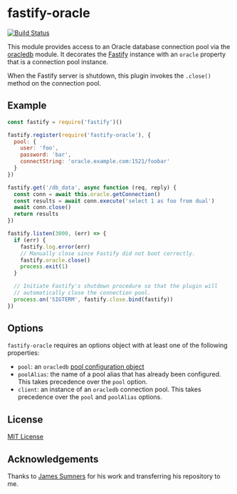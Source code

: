 # fastify-oracle
[![Build Status](https://travis-ci.org/cemremengu/fastify-oracle.svg?branch=master)](https://travis-ci.org/cemremengu/fastify-oracle)

This module provides access to an Oracle database connection pool via the
[oracledb](https://npm.im/oracledb) module. It decorates the [Fastify](https://fastify.io)
instance with an `oracle` property that is a connection pool instance.

When the Fastify server is shutdown, this plugin invokes the `.close()` method
on the connection pool.

## Example

```js
const fastify = require('fastify')()

fastify.register(require('fastify-oracle'), {
  pool: {
    user: 'foo',
    password: 'bar',
    connectString: 'oracle.example.com:1521/foobar'
  }
})

fastify.get('/db_data', async function (req, reply) {
  const conn = await this.oracle.getConnection()
  const results = await conn.execute('select 1 as foo from dual')
  await conn.close()
  return results
})

fastify.listen(3000, (err) => {
  if (err) {
    fastify.log.error(err)
    // Manually close since Fastify did not boot correctly.
    fastify.oracle.close()
    process.exit(1)
  }

  // Initiate Fastify's shutdown procedure so that the plugin will
  // automatically close the connection pool.
  process.on('SIGTERM', fastify.close.bind(fastify))
})
```

## Options

`fastify-oracle` requires an options object with at least one of the following
properties:

+ `pool`: an `oracledb` [pool configuration object](https://github.com/oracle/node-oracledb/blob/33331413/doc/api.md#createpool)
+ `poolAlias`: the name of a pool alias that has already been configured. This
takes precedence over the `pool` option.
+ `client`: an instance of an `oracledb` connection pool. This takes precedence
over the `pool` and `poolAlias` options.

## License

[MIT License](http://jsumners.mit-license.org/)

## Acknowledgements

Thanks to [James Sumners](https://github.com/jsumners) for his work and transferring his repository to me.
